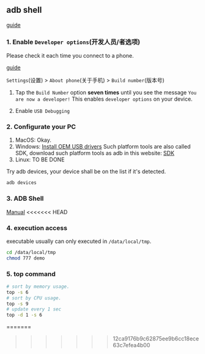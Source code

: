 ## adb shell


[guide](https://developer.android.com/tools/releases/platform-tools?hl=zh-cn)

### 1. Enable `Developer options`(开发人员/者选项)
Please check it each time you connect to a phone.

[guide](https://developer.android.com/studio/debug/dev-options?hl=zh-cn#enable)

`Settings`(设置) > `About phone`(关于手机) > `Build number`(版本号)
1. Tap the `Build Number` option <b>seven times</b> until you see the message `You are now a developer!` This enables `developer options` on your device.

2. Enable `USB Debugging`

### 2. Configurate your PC
1. MacOS: Okay.
2. Windows: [Install OEM USB drivers](https://developer.android.com/studio/run/oem-usb)
   Such platform tools are also called SDK, download such platform tools as adb in this website: [SDK](https://developer.android.com/tools/releases/platform-tools)
3. Linux: TO BE DONE

Try adb devices, your device shall be on the list if it's detected.
```bash
adb devices
```

### 3. ADB Shell
[Manual](https://adbshell.com/)
<<<<<<< HEAD

### 4. execution access
executable usually can only executed in `/data/local/tmp`.

```bash
cd /data/local/tmp
chmod 777 demo
```

### 5. top command
~~~bash
# sort by memory usage.
top -s 6
# sort by CPU usage.
top -s 9
# update every 1 sec
top -d 1 -s 6
~~~
=======
>>>>>>> 12ca9176b9c62875ee9b6cc18ece63c7efea4b00
